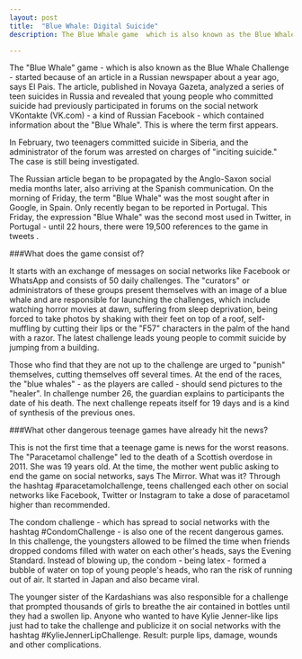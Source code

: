 ```yaml
---
layout: post
title:  "Blue Whale: Digital Suicide"
description: The Blue Whale game  which is also known as the Blue Whale Challenge  started because of an article in a ..

---
```


The "Blue Whale" game - which is also known as the Blue Whale Challenge - started because of an article in a Russian newspaper about a year ago, says El Pais. The article, published in Novaya Gazeta, analyzed a series of teen suicides in Russia and revealed that young people who committed suicide had previously participated in forums on the social network VKontakte (VK.com) - a kind of Russian Facebook - which contained information about the "Blue Whale". This is where the term first appears.

In February, two teenagers committed suicide in Siberia, and the administrator of the forum was arrested on charges of "inciting suicide." The case is still being investigated.

The Russian article began to be propagated by the Anglo-Saxon social media months later, also arriving at the Spanish communication. On the morning of Friday, the term "Blue Whale" was the most sought after in Google, in Spain. Only recently began to be reported in Portugal. This Friday, the expression "Blue Whale" was the second most used in Twitter, in Portugal - until 22 hours, there were 19,500 references to the game in tweets .

###What does the game consist of?

It starts with an exchange of messages on social networks like Facebook or WhatsApp and consists of 50 daily challenges. The "curators" or administrators of these groups present themselves with an image of a blue whale and are responsible for launching the challenges, which include watching horror movies at dawn, suffering from sleep deprivation, being forced to take photos by shaking with their feet on top of a roof, self-muffling by cutting their lips or the "F57" characters in the palm of the hand with a razor. The latest challenge leads young people to commit suicide by jumping from a building.

Those who find that they are not up to the challenge are urged to "punish" themselves, cutting themselves off several times. At the end of the races, the "blue whales" - as the players are called - should send pictures to the "healer". In challenge number 26, the guardian explains to participants the date of his death. The next challenge repeats itself for 19 days and is a kind of synthesis of the previous ones.

###What other dangerous teenage games have already hit the news?

This is not the first time that a teenage game is news for the worst reasons. The "Paracetamol challenge" led to the death of a Scottish overdose in 2011. She was 19 years old. At the time, the mother went public asking to end the game on social networks, says The Mirror. What was it? Through the hashtag #paracetamolchallenge, teens challenged each other on social networks like Facebook, Twitter or Instagram to take a dose of paracetamol higher than recommended.

The condom challenge - which has spread to social networks with the hashtag #CondomChallenge - is also one of the recent dangerous games. In this challenge, the youngsters allowed to be filmed the time when friends dropped condoms filled with water on each other's heads, says the Evening Standard. Instead of blowing up, the condom - being latex - formed a bubble of water on top of young people's heads, who ran the risk of running out of air. It started in Japan and also became viral.

The younger sister of the Kardashians was also responsible for a challenge that prompted thousands of girls to breathe the air contained in bottles until they had a swollen lip. Anyone who wanted to have Kylie Jenner-like lips just had to take the challenge and publicize it on social networks with the hashtag #KylieJennerLipChallenge. Result: purple lips, damage, wounds and other complications.
